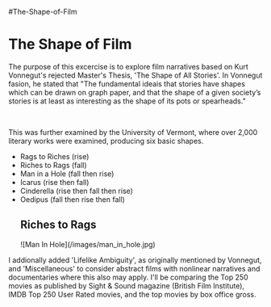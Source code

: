 #The-Shape-of-Film
<h1>The Shape of Film</h1>
<p>The purpose of this excercise is to explore film narratives based on Kurt Vonnegut's rejected Master's Thesis, 'The Shape of All Stories'. In Vonnegut fasion, he stated that "The fundamental ideais that stories have shapes which can be drawn on graph paper, and that the shape of a given society’s stories is at least as interesting as the shape of its pots or spearheads."</p>
<br>
<p>This was further examined by the University of Vermont, where over 2,000 literary works were examined, producing six basic shapes.</p>
<ul>
  <li>Rags to Riches (rise)</li>
  <li>Riches to Rags (fall)</li>
  <li>Man in a Hole (fall then rise)</li>
  <li>Icarus (rise then fall)</li>
  <li>Cinderella (rise then fall then rise)</li>
  <li>Oedipus (fall then rise then fall)</li>
  <h2>Riches to Rags</h2>
![Man In Hole](/images/man_in_hole.jpg)
 </ul>
<p>I addionally added 'Lifelike Ambiguity', as originally mentioned by Vonnegut, and 'Miscellaneous' to consider abstract films with nonlinear narratives and documentaries where this also may apply. I'll be comparing the Top 250 movies as published by Sight & Sound magazine (British Film Institute), IMDB Top 250 User Rated movies, and the top movies by box office gross.</p> 

